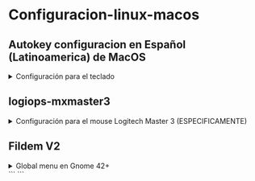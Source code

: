 # Configuracion-linux-macos


## Autokey configuracion en Español (Latinoamerica) de MacOS

<details>
    <summary>Configuración para el teclado</summary>

```
sudo apt install gnome-tweaks
sudo apt install dbus-x11
sudo apt install python3
sudo apt install autokey-gtk
cd ~/Descargas
git clone https://github.com/soype/autokey-gnome-macos-phrases
cd autokey-gnome-macos-phrases
chmod +x ./install.sh
sudo ./install.sh
sudo cp -r gnome-macos-phrases ~/.config/autokey/data
cd ~/.config/autokey/data/gnome-macos-phrases
tar -xvf command-link.tar.xz
autokey-gtk
```

Configurar Autokey para que inicie al reiniciar

Ir a Gnome Tweaks y modificar esto:

![image](https://github.com/soype/autokey-gnome-macos-phrases/assets/45084173/23e55f50-eb2b-4358-b189-6f64145bf087)

</details>

## logiops-mxmaster3

<details>
    <summary>Configuración para el mouse Logitech Master 3 (ESPECIFICAMENTE)</summary>
Install
```
sudo apt install build-essential cmake pkg-config libevdev-dev libudev-dev libconfig++-dev libglib2.0-dev
cd ~/Descargas/
git clone https://github.com/PixlOne/logiops/tree/main
cd logiops
mkdir build
cd build
cmake -DCMAKE_BUILD_TYPE=Release ..
make
sudo make install
cd ~/Descargas/
git clone https://github.com/soype/logiops-mxmaster3
cd logiops-mxmaster3
sudo cp ./logid.cfg /etc/
sudo systemctl enable --now logid

```

logid.cfg

```
devices: (
{
    name: "Wireless Mouse MX Master 3";
    smartshift:
    {
        on: false;
        threshold: 30;
        torque: 50;
    };
    hiresscroll:
    {
        hires: true;
        invert: true;
        target: false;
    };
    dpi: 1200;

    buttons: (
        {
            cid: 0xc3;
            action =
            {
                type: "Gestures";
                gestures: (
                    {
                        direction: "Up";
                        mode: "OnRelease";
                        action =
                        {
                            type: "Keypress";
                            keys: ["KEY_UP"];
                        };
                    },
                    {
                        direction: "Down";
                        mode: "OnRelease";
                        action =
                        {
                            type: "Keypress";
                            keys: ["KEY_DOWN"];
                        };
                    },
                    {
                        direction: "Right";
                        mode: "OnRelease";
                        action =
                        {
                            type: "Keypress";
                            keys: ["KEY_PLAYPAUSE"];
                        }
                    },
                    {
                        direction: "Left";
                        mode: "OnRelease";
                        action =
                        {
                            type: "CycleDPI";
                            dpis: [400, 600, 800, 1000, 1200, 1400, 1600];
                        };
                    }
                );
            };
        },
        {
            cid: 0xc4;
            action =
            {
                type: "Keypress";
                keys: ["KEY_A"];
            };
        }
    );
}
);
```
```
</details>

## Fildem V2
<details>
    <summary>Global menu en Gnome 42+</summary>
</details>
```
```
